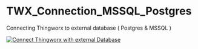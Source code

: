 # TWX_Connection_MSSQL_Postgres
Connecting Thingworx to external database ( Postgres &amp; MSSQL )


[![Connect Thingworx with external Database](https://i.ibb.co/5B8bC7Q/1.png)](https://youtu.be/8izaSLWLEaI)
